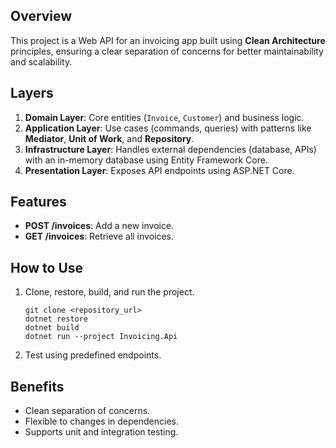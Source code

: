 ## Overview
This project is a Web API for an invoicing app built using **Clean Architecture** principles, ensuring a clear separation of concerns for better maintainability and scalability.

## Layers
1. **Domain Layer**: Core entities (`Invoice`, `Customer`) and business logic.
2. **Application Layer**: Use cases (commands, queries) with patterns like **Mediator**, **Unit of Work**, and **Repository**.
3. **Infrastructure Layer**: Handles external dependencies (database, APIs) with an in-memory database using Entity Framework Core.
4. **Presentation Layer**: Exposes API endpoints using ASP.NET Core.

## Features
- **POST /invoices**: Add a new invoice.
- **GET /invoices**: Retrieve all invoices.

## How to Use
1. Clone, restore, build, and run the project.
   ```
   git clone <repository_url>
   dotnet restore
   dotnet build
   dotnet run --project Invoicing.Api
   ```
2. Test using predefined endpoints.

## Benefits
- Clean separation of concerns.
- Flexible to changes in dependencies.
- Supports unit and integration testing.